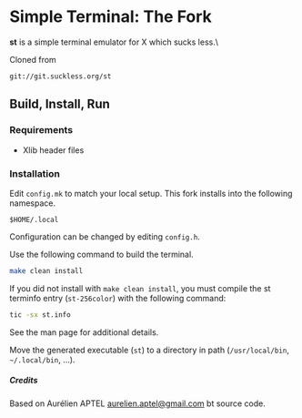 # Simple Terminal: The Fork

**st** is a simple terminal emulator for X which sucks less.\

Cloned from

```
git://git.suckless.org/st
```

## Build, Install, Run

### Requirements

- Xlib header files

### Installation

Edit `config.mk` to match your local setup. This fork installs into the following
namespace.

```
$HOME/.local
```

Configuration can be changed by editing `config.h`.

Use the following command to build the terminal.

```sh
make clean install
```

If you did not install with `make clean install`, you must compile
the st terminfo entry (`st-256color`) with the following command:

```sh
tic -sx st.info
```

See the man page for additional details.

Move the generated executable (`st`) to a directory in path (`/usr/local/bin`,
`~/.local/bin`, ...).

##### Credits

Based on Aurélien APTEL <aurelien.aptel@gmail.com> bt source code.
